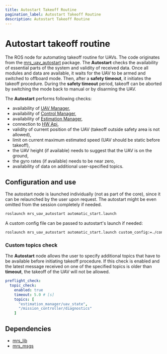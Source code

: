 ```yaml
---
title: Autostart Takeoff Routine
pagination_label: Autostart Takeoff Routine
description: Autostart Takeoff Routine
---
```


# Autostart takeoff routine

The ROS node for automating takeoff routine for UAVs.
The code originates from the [mrs_uav_autostart](https://github.com/ctu-mrs/mrs_uav_autostart) package.
The **Autostart** checks the availability of essential parts of the system and validity of received data.
Once all modules and data are available, it waits for the UAV to be armed and switched to offboard mode.
Then, after a __safety timeout__, it initiates the takeoff procedure.
During the __safety timeout__ period, takeoff can be aborted by switching the mode back to manual or by disarming the UAV.

The **Autostart** performs following checks:

* availability of [UAV Manager](https://ctu-mrs.github.io/docs/features/managers),
* availability of [Control Manager](https://ctu-mrs.github.io/docs/features/managers),
* availability of [Estimation Manager](https://ctu-mrs.github.io/docs/features/managers),
* connection to [HW Api](https://ctu-mrs.github.io/docs/plugin-interface/hardware-api/),
* validity of current position of the UAV (takeoff outside safety area is not allowed),
* limit on current maximum estimated speed (UAV should be static before takeoff),
* the UAV height (if available) needs to suggest that the UAV is on the ground,
* the gyro rates (if available) needs to be near zero,
* availability of data on additional user-specified topics.

## Configuration and use

The autostart node is launched individually (not as part of the core), since it can be relaunched by the user upon request.
The autostart might be even omitted from the session completely if needed.

```bash
roslaunch mrs_uav_autostart automatic_start.launch
```

A custom config file can be passed to autostart's launch if needed:
```bash
roslaunch mrs_uav_autostart automatic_start.launch custom_config:=./config/automatic_start.yaml
```
### Custom topics check

The **Autostart** node allows the user to specify additional topics that have to be available before initiating takeoff procedure.
If this check is enabled and the latest message received on one of the specified topics is older than __timeout__, the takeoff of the UAV will not be allowed.

```yaml
preflight_check:
  topic_check:
    enabled: true
    timeout: 5.0 # [s]
    topics: [
      "estimation_manager/uav_state",
      "/mission_controller/diagnostics"
    ]
```

## Dependencies

* [mrs_lib](https://github.com/ctu-mrs/mrs_lib)
* [mrs_msgs](https://github.com/ctu-mrs/mrs_msgs)
